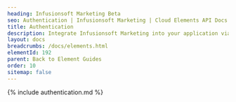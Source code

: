 ```yaml
---
heading: Infusionsoft Marketing Beta
seo: Authentication | Infusionsoft Marketing | Cloud Elements API Docs
title: Authentication
description: Integrate Infusionsoft Marketing into your application via the Cloud Elements APIs.
layout: docs
breadcrumbs: /docs/elements.html
elementId: 192
parent: Back to Element Guides
order: 10
sitemap: false
---
```


{% include authentication.md %}
